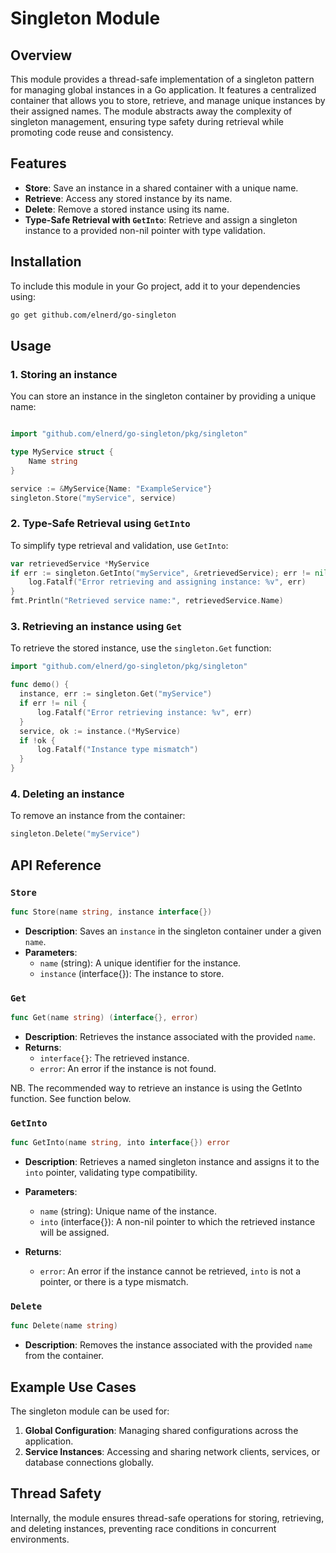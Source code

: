 # Singleton Module
## Overview
This module provides a thread-safe implementation of a singleton pattern for managing global instances in a Go application. It features a centralized container that allows you to store, retrieve, and manage unique instances by their assigned names. The module abstracts away the complexity of singleton management, ensuring type safety during retrieval while promoting code reuse and consistency.
## Features
- **Store**: Save an instance in a shared container with a unique name.
- **Retrieve**: Access any stored instance by its name.
- **Delete**: Remove a stored instance using its name.
- **Type-Safe Retrieval with `GetInto`**: Retrieve and assign a singleton instance to a provided non-nil pointer with type validation.

## Installation
To include this module in your Go project, add it to your dependencies using:
``` sh
go get github.com/elnerd/go-singleton
```
## Usage
### 1. **Storing an instance**
You can store an instance in the singleton container by providing a unique name:
``` go

import "github.com/elnerd/go-singleton/pkg/singleton"

type MyService struct {
    Name string
}

service := &MyService{Name: "ExampleService"}
singleton.Store("myService", service)
```

### 2. **Type-Safe Retrieval using `GetInto`**
To simplify type retrieval and validation, use `GetInto`:
``` go
var retrievedService *MyService
if err := singleton.GetInto("myService", &retrievedService); err != nil {
    log.Fatalf("Error retrieving and assigning instance: %v", err)
}
fmt.Println("Retrieved service name:", retrievedService.Name)
```
### 3. **Retrieving an instance using `Get`**
To retrieve the stored instance, use the `singleton.Get` function:
``` go
import "github.com/elnerd/go-singleton/pkg/singleton"

func demo() {
  instance, err := singleton.Get("myService")
  if err != nil {
      log.Fatalf("Error retrieving instance: %v", err)
  }
  service, ok := instance.(*MyService)
  if !ok {
      log.Fatalf("Instance type mismatch")
  }
}
```
### 4. **Deleting an instance**
To remove an instance from the container:
``` go
singleton.Delete("myService")
```
## API Reference
### `Store`
``` go
func Store(name string, instance interface{})
```
- **Description**: Saves an `instance` in the singleton container under a given `name`.
- **Parameters**:
    - `name` (string): A unique identifier for the instance.
    - `instance` (interface{}): The instance to store.

### `Get`
``` go
func Get(name string) (interface{}, error)
```
- **Description**: Retrieves the instance associated with the provided `name`.
- **Returns**:
    - `interface{}`: The retrieved instance.
    - `error`: An error if the instance is not found.

NB. The recommended way to retrieve an instance is using the GetInto function. See function below.

### `GetInto`
``` go
func GetInto(name string, into interface{}) error
```
- **Description**: Retrieves a named singleton instance and assigns it to the `into` pointer, validating type compatibility.
- **Parameters**:
    - `name` (string): Unique name of the instance.
    - `into` (interface{}): A non-nil pointer to which the retrieved instance will be assigned.

- **Returns**:
    - `error`: An error if the instance cannot be retrieved, `into` is not a pointer, or there is a type mismatch.

### `Delete`
``` go
func Delete(name string)
```
- **Description**: Removes the instance associated with the provided `name` from the container.

## Example Use Cases
The singleton module can be used for:
1. **Global Configuration**: Managing shared configurations across the application.
2. **Service Instances**: Accessing and sharing network clients, services, or database connections globally.

## Thread Safety
Internally, the module ensures thread-safe operations for storing, retrieving, and deleting instances, preventing race conditions in concurrent environments.

